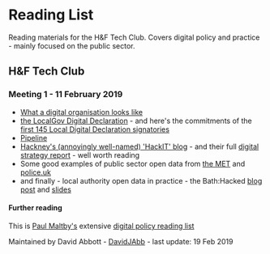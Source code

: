 # Reading List

Reading materials for the H&F Tech Club. Covers digital policy and practice - mainly focused on the public sector.

## H&F Tech Club

### Meeting 1 - 11 February 2019

* [What a digital organisation looks like](https://medium.com/doteveryone/what-a-digital-organisation-looks-like-82426a210ab8)
* [the LocalGov Digital Declaration](https://localdigital.gov.uk/declaration/​) - and here's the commitments of the [first 145 Local Digital Declaration signatories](https://mhclgdigital.blog.gov.uk/2019/02/08/weve-published-the-commitments-of-145-local-digital-declaration-signatories/)
* [Pipeline](https://pipeline.localgov.digital)
* [Hackney's (annoyingly well-named) 'HackIT' blog](https://blogs.hackney.gov.uk/hackit/) - and their full [digital strategy report](https://docs.google.com/document/d/1nvhLtTvm9l94MxQMwqabZIZP1x0z486T-qeIp44emFk) - well worth reading
* Some good examples of public sector open data from [the MET](https://www.met.police.uk/sd/stats-and-data/) and [police.uk](https://data.police.uk/)
* and finally - local authority open data in practice - the Bath:Hacked [blog post](https://www.bathhacked.org/breathe-hack-day/breathe-data-dive/) and [slides](https://www.slideshare.net/secret/nZhojxpreNl4JX)

#### Further reading
This is [Paul Maltby's](https://twitter.com/maltbyps) extensive [digital policy reading list](https://github.com/paulmaltby3/digitalpolicyreadinglist/blob/master/Digitalpolicyreadinglist.md)


Maintained by David Abbott - [DavidJAbb](https://github.com/DavidJAbb) - last update: 19 Feb 2019
